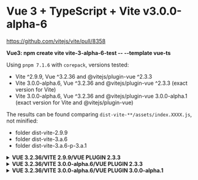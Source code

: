 # Vue 3 + TypeScript + Vite v3.0.0-alpha-6

https://github.com/vitejs/vite/pull/8358

**Vue3: npm create vite vite-3-alpha-6-test -- --template vue-ts**

Using `pnpm 7.1.6` with `corepack`, versions tested:
- Vite ^2.9.9, Vue ^3.2.36 and @vitejs/plugin-vue ^2.3.3
- Vite 3.0.0-alpha.6, Vue ^3.2.36 and @vitejs/plugin-vue ^2.3.3 (exact version for Vite)
- Vite 3.0.0-alpha.6, Vue ^3.2.36 and @vitejs/plugin-vue 3.0.0-alpha.1 (exact version for Vite and @vitejs/plugin-vue)

The results can be found comparing `dist-vite-**/assets/index.XXXX.js`, not minified:
- folder dist-vite-2.9.9
- folder dist-vite-3.a.6
- folder dist-vite-3.a.6-p-3.a.1

<details>
<summary><strong>VUE 3.2.36/VITE 2.9.9/VUE PLUGIN 2.3.3</strong></summary>

```shell
F:\work\projects\quini\GitHub\vite-3-alpha-6-tests\vite-3-alpha-6-test>pnpm run build

> vite-3-alpha-6-test@0.0.0 build F:\work\projects\quini\GitHub\vite-3-alpha-6-tests\vite-3-alpha-6-test
> vue-tsc --noEmit && vite build

vite v2.9.9 building for production...
✓ 14 modules transformed.
dist/assets/logo.03d6d6da.png    6.69 KiB
dist/index.html                  0.42 KiB
dist/assets/index.89b33d7f.css   0.41 KiB / gzip: 0.27 KiB
dist/assets/index.878eb311.js    143.96 KiB / gzip: 32.35 KiB
```
</details>

<details>
<summary><strong>VUE 3.2.36/VITE 3.0.0-alpha.6/VUE PLUGIN 2.3.3</strong></summary>

```shell
F:\work\projects\quini\GitHub\vite-3-alpha-6-tests\vite-3-alpha-6-test>pnpm run build

> vite-3-alpha-6-test@0.0.0 build F:\work\projects\quini\GitHub\vite-3-alpha-6-tests\vite-3-alpha-6-test
> vue-tsc --noEmit && vite build

vite v3.0.0-alpha.6 building for production...
✓ 10 modules transformed.
dist/assets/logo.03d6d6da.png    6.69 KiB
dist/index.html                  0.42 KiB
dist/assets/index.89b33d7f.css   0.41 KiB / gzip: 0.27 KiB
dist/assets/index.a236cc27.js    160.73 KiB / gzip: 38.03 KiB
```
</details>

<details>
<summary><strong>VUE 3.2.36/VITE 3.0.0-alpha.6/VUE PLUGIN 3.0.0-alpha.1</strong></summary>

```shell
F:\work\projects\quini\GitHub\vite-3-alpha-6-tests\vite-3-alpha-6-test>pnpm run build

> vite-3-alpha-6-test@0.0.0 build F:\work\projects\quini\GitHub\vite-3-alpha-6-tests\vite-3-alpha-6-test
> vue-tsc --noEmit && vite build

vite v3.0.0-alpha.6 building for production...
✓ 12 modules transformed.
dist/assets/logo.03d6d6da.png    6.69 KiB
dist/index.html                  0.42 KiB
dist/assets/index.06df8542.css   0.41 KiB / gzip: 0.27 KiB
dist/assets/index.efb834ec.js    160.73 KiB / gzip: 38.02 KiB
```
</details>



